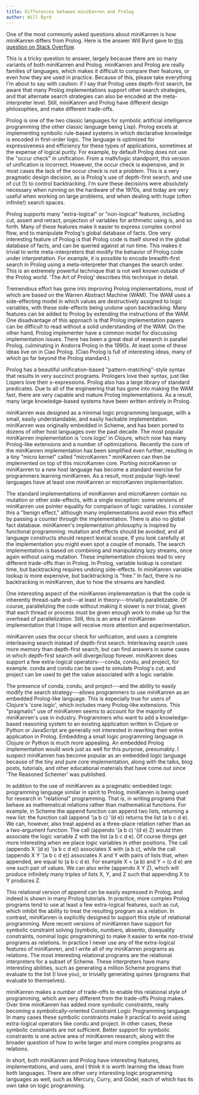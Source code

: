 ```yaml
---
title: Differences between miniKanren and Prolog
author: Will Byrd
---
```


One of the most commonly asked questions about miniKanren is how
miniKanren differs from Prolog. Here is the answer Will Byrd gave to
[this question on Stack
Overflow](https://stackoverflow.com/questions/28467011/what-are-the-main-technical-differences-between-prolog-and-minikanren-with-resp).

This is a tricky question to answer, largely because there are so many
variants of both miniKanren and Prolog. miniKanren and Prolog are
really families of languages, which makes it difficult to compare
their features, or even how they are used in practice. Because of
this, please take everything I'm about to say with caution: if I say
that Prolog uses depth-first search, be aware that many Prolog
implementations support other search strategies, and that alternate
search strategies can also be encoded at the meta-interpreter
level. Still, miniKanren and Prolog have different design
philosophies, and make different trade-offs.

Prolog is one of the two classic languages for symbolic artificial
intelligence programming (the other classic language being
Lisp). Prolog excels at implementing symbolic rule-based systems in
which declarative knowledge is encoded in first-order logic. The
language is optimized for expressiveness and efficiency for these
types of applications, sometimes at the expense of logical purity. For
example, by default Prolog does not use the "occur check" in
unification. From a math/logic standpoint, this version of unification
is incorrect. However, the occur check is expensive, and in most cases
the lack of the occur check is not a problem. This is a very pragmatic
design decision, as is Prolog's use of depth-first search, and use of
cut (!) to control backtracking. I'm sure these decisions were
absolutely necessary when running on the hardware of the 1970s, and
today are very useful when working on large problems, and when dealing
with huge (often infinite!) search spaces.

Prolog supports many "extra-logical" or "non-logical" features,
including cut, assert and retract, projection of variables for
arithmetic using is, and so forth. Many of these features make it
easier to express complex control flow, and to manipulate Prolog's
global database of facts. One very interesting feature of Prolog is
that Prolog code is itself stored in the global database of facts, and
can be queried against at run time. This makes it trivial to write
meta-interpreters that modify the behavior of Prolog code under
interpretation. For example, it is possible to encode breadth-first
search in Prolog using a meta-interpreter that changes the search
order. This is an extremely powerful technique that is not well known
outside of the Prolog world. 'The Art of Prolog' describes this
technique in detail.

Tremendous effort has gone into improving Prolog implementations, most
of which are based on the Warren Abstract Machine (WAM). The WAM uses
a side-effecting model in which values are destructively assigned to
logic variables, with these side-effects being undone upon
backtracking. Many features can be added to Prolog by extending the
instructions of the WAM. One disadvantage of this approach is that
Prolog implementation papers can be difficult to read without a solid
understanding of the WAM. On the other hand, Prolog implementer have a
common model for discussing implementation issues. There has been a
great deal of research in parallel Prolog, culminating in Andorra
Prolog in the 1990s. At least some of these ideas live on in Ciao
Prolog. (Ciao Prolog is full of interesting ideas, many of which go
far beyond the Prolog standard.)

Prolog has a beautiful unification-based "pattern-matching"-style
syntax that results in very succinct programs. Prologers love their
syntax, just like Lispers love their s-expressions. Prolog also has a
large library of standard predicates. Due to all of the engineering
that has gone into making the WAM fast, there are very capable and
mature Prolog implementations. As a result, many large knowledge-based
systems have been written entirely in Prolog.

miniKanren was designed as a minimal logic programming language, with
a small, easily understandable, and easily hackable
implementation. miniKanren was originally embedded in Scheme, and has
been ported to dozens of other host languages over the past
decade. The most popular miniKanren implementation is 'core.logic' in
Clojure, which now has many Prolog-like extensions and a number of
optimizations. Recently the core of the miniKanren implementation has
been simplified even further, resulting in a tiny "micro kernel"
called "microKanren." miniKanren can then be implemented on top of
this microKanren core. Porting microKanren or miniKanren to a new host
language has become a standard exercise for programmers learning
miniKanren. As a result, most popular high-level languages have at
least one miniKanren or microKanren implementation.

The standard implementations of miniKanren and microKanren contain no
mutation or other side-effects, with a single exception: some versions
of miniKanren use pointer equality for comparison of logic
variables. I consider this a "benign effect," although many
implementations avoid even this effect by passing a counter through
the implementation. There is also no global fact
database. miniKanren's implementation philosophy is inspired by
functional programming: mutation and effects should be avoided, and
all language constructs should respect lexical scope. If you look
carefully at the implementation you might even spot a couple of
monads. The search implementation is based on combining and
manipulating lazy streams, once again without using mutation. These
implementation choices lead to very different trade-offs than in
Prolog. In Prolog, variable lookup is constant time, but backtracking
requires undoing side-effects. In miniKanren variable lookup is more
expensive, but backtracking is "free." In fact, there is no
backtracking in miniKanren, due to how the streams are handled.

One interesting aspect of the miniKanren implementation is that the
code is inherently thread-safe and---at least in theory---trivially
parallelizable. Of course, parallelizing the code without making it
slower is not trivial, given that each thread or process must be given
enough work to make up for the overhead of parallelization. Still,
this is an area of miniKanren implementation that I hope will receive
more attention and experimentation.

miniKanren uses the occur check for unification, and uses a complete
interleaving search instead of depth-first search. Interleaving search
uses more memory than depth-first search, but can find answers in some
cases in which depth-first search will diverge/loop
forever. miniKanren does support a few extra-logical
operators---conda, condu, and project, for example. conda and condu
can be used to simulate Prolog's cut, and project can be used to get
the value associated with a logic variable.

The presence of conda, condu, and project---and the ability to easily
modify the search strategy---allows programmers to use miniKanren as
an embedded Prolog-like language. This is especially true for users of
Clojure's 'core.logic', which includes many Prolog-like
extensions. This "pragmatic" use of miniKanren seems to account for
the majority of miniKanren's use in industry. Programmers who want to
add a knowledge-based reasoning system to an existing application
written in Clojure or Python or JavaScript are generally not
interested in rewriting their entire application in Prolog. Embedding
a small logic programming language in Clojure or Python is much more
appealing. An embedded Prolog implementation would work just as well
for this purpose, presumably. I suspect miniKanren has become popular
as an embedded logic language because of the tiny and pure core
implementation, along with the talks, blog posts, tutorials, and other
educational materials that have come out since 'The Reasoned Schemer'
was published.

In addition to the use of miniKanren as a pragmatic embedded logic
programming language similar in spirit to Prolog, miniKanren is being
used for research in "relational" programming. That is, in writing
programs that behave as mathematical relations rather than
mathematical functions. For example, in Scheme the append function can
append two lists, returning a new list: the function call (append '(a
b c) '(d e)) returns the list (a b c d e). We can, however, also treat
append as a three-place relation rather than as a two-argument
function. The call (appendo '(a b c) '(d e) Z) would then associate
the logic variable Z with the list (a b c d e). Of course things get
more interesting when we place logic variables in other positions. The
call (appendo X '(d e) '(a b c d e)) associates X with (a b c), while
the call (appendo X Y '(a b c d e)) associates X and Y with pairs of
lists that, when appended, are equal to (a b c d e). For example X =
(a b) and Y = (c d e) are one such pair of values. We can also write
(appendo X Y Z), which will produce infinitely many triples of lists
X, Y, and Z such that appending X to Y produces Z.

This relational version of append can be easily expressed in Prolog,
and indeed is shown in many Prolog tutorials. In practice, more
complex Prolog programs tend to use at least a few extra-logical
features, such as cut, which inhibit the ability to treat the
resulting program as a relation. In contrast, miniKanren is explicitly
designed to support this style of relational programming. More recent
versions of miniKanren have support for symbolic constraint solving
(symbolo, numbero, absento, disequality constraints, nominal logic
programming) to make it easier to write non-trivial programs as
relations. In practice I never use any of the extra-logical features
of miniKanren, and I write all of my miniKanren programs as
relations. The most interesting relational programs are the relational
interpreters for a subset of Scheme. These interpreters have many
interesting abilities, such as generating a million Scheme programs
that evaluate to the list (I love you), or trivially generating quines
(programs that evaluate to themselves).

miniKanren makes a number of trade-offs to enable this relational
style of programming, which are very different from the trade-offs
Prolog makes. Over time miniKanren has added more symbolic
constraints, really becoming a symbolically-oriented Constraint Logic
Programming language. In many cases these symbolic constraints make it
practical to avoid using extra-logical operators like condu and
project. In other cases, these symbolic constraints are not
sufficient. Better support for symbolic constraints is one active area
of miniKanren research, along with the broader question of how to
write larger and more complex programs as relations.

In short, both miniKanren and Prolog have interesting features,
implementations, and uses, and I think it is worth learning the ideas
from both languages. There are other very interesting logic
programming languages as well, such as Mercury, Curry, and Gödel, each
of which has its own take on logic programming.
